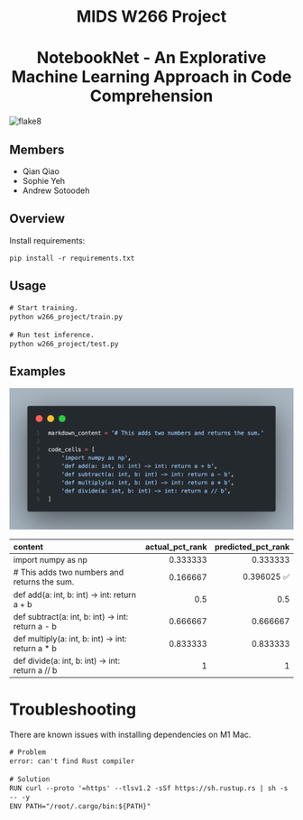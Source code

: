 <h1 align="center">
 MIDS W266 Project
</h1>

<h1 align="center">
NotebookNet - An Explorative Machine Learning Approach in Code Comprehension
</h1>

![flake8](https://github.com/sotoodaa-ucb/ucb_mids_w266_project/actions/workflows/flake8.yml/badge.svg)

## Members
- Qian Qiao
- Sophie Yeh
- Andrew Sotoodeh

## Overview
Install requirements:
```
pip install -r requirements.txt
```



## Usage
```
# Start training.
python w266_project/train.py

# Run test inference.
python w266_project/test.py
```


## Examples

![test](./res/example_2.png)

| content                                           |   actual_pct_rank |   predicted_pct_rank |
|:--------------------------------------------------|------------------:|---------------------:|
| import numpy as np                                |          0.333333 |             0.333333 |
| # This adds two numbers and returns the sum.      |          0.166667 |             0.396025  ✅|
| def add(a: int, b: int) -> int: return a + b      |          0.5      |             0.5      |
| def subtract(a: int, b: int) -> int: return a - b |          0.666667 |             0.666667 |
| def multiply(a: int, b: int) -> int: return a * b |          0.833333 |             0.833333 |
| def divide(a: int, b: int) -> int: return a // b  |          1        |             1        |




# Troubleshooting
There are known issues with installing dependencies on M1 Mac.
```
# Problem
error: can't find Rust compiler

# Solution
RUN curl --proto '=https' --tlsv1.2 -sSf https://sh.rustup.rs | sh -s -- -y
ENV PATH="/root/.cargo/bin:${PATH}"
```
